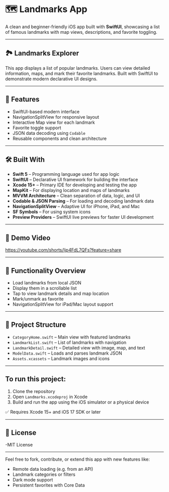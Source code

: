 # 🗺️ Landmarks App

A clean and beginner-friendly iOS app built with **SwiftUI**, showcasing a list of famous landmarks with map views, descriptions, and favorite toggling. 

---

## 🏞️ Landmarks Explorer  
This app displays a list of popular landmarks. Users can view detailed information, maps, and mark their favorite landmarks. Built with SwiftUI to demonstrate modern declarative UI designs.

---

## 🚀 Features
- SwiftUI-based modern interface  
- NavigationSplitView for responsive layout  
- Interactive Map view for each landmark  
- Favorite toggle support  
- JSON data decoding using `Codable`  
- Reusable components and clean architecture  

---

## 🛠️ Built With
- **Swift 5** – Programming language used for app logic  
- **SwiftUI** – Declarative UI framework for building the interface  
- **Xcode 15+** – Primary IDE for developing and testing the app  
- **MapKit** – For displaying location and maps of landmarks  
- **MVVM Architecture** – Clean separation of data, logic, and UI  
- **Codable & JSON Parsing** – For loading and decoding landmark data  
- **NavigationSplitView** – Adaptive UI for iPhone, iPad, and Mac  
- **SF Symbols** – For using system icons  
- **Preview Providers** – SwiftUI live previews for faster UI development  
 

---

## 🎥 Demo Video  

https://youtube.com/shorts/ljp4FdL7QFs?feature=share

---

## 🧠 Functionality Overview
- Load landmarks from local JSON  
- Display them in a scrollable list  
- Tap to view landmark details and map location  
- Mark/unmark as favorite  
- NavigationSplitView for iPad/Mac layout support  

---

## 📂 Project Structure
- `CategoryHome.swift` – Main view with featured landmarks  
- `LandmarkList.swift` – List of landmarks with navigation  
- `LandmarkDetail.swift` – Detailed view with image, map, and text  
- `ModelData.swift` – Loads and parses landmark JSON  
- `Assets.xcassets` – Landmark images and icons  

---

## To run this project:

1. Clone the repository  
2. Open `Landmarks.xcodeproj` in Xcode  
3. Build and run the app using the iOS simulator or a physical device  

✅ Requires Xcode 15+ and iOS 17 SDK or later

---

## 🧾 License
-MIT License

---

Feel free to fork, contribute, or extend this app with new features like:
- Remote data loading (e.g. from an API)  
- Landmark categories or filters  
- Dark mode support  
- Persistent favorites with Core Data  
